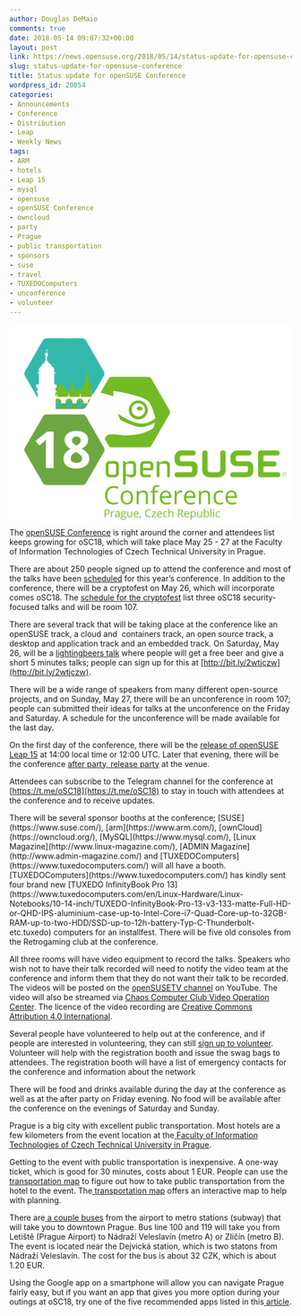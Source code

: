 ```yaml
---
author: Douglas DeMaio
comments: true
date: 2018-05-14 09:07:32+00:00
layout: post
link: https://news.opensuse.org/2018/05/14/status-update-for-opensuse-conference/
slug: status-update-for-opensuse-conference
title: Status update for openSUSE Conference
wordpress_id: 20854
categories:
- Announcements
- Conference
- Distribution
- Leap
- Weekly News
tags:
- ARM
- hotels
- Leap 15
- mysql
- opensuse
- openSUSE Conference
- owncloud
- party
- Prague
- public transportation
- sponsors
- suse
- travel
- TUXEDOComputers
- unconference
- volunteer
---
```


![](/wp-content/uploads/2018/04/osc18.png)The [openSUSE Conference](https://events.opensuse.org/) is right around the corner and attendees list keeps growing for oSC18, which will take place May 25 - 27 at the Faculty of Information Technologies of Czech Technical University in Prague.

There are about 250 people signed up to attend the conference and most of the talks have been [scheduled](https://events.opensuse.org/conference/oSC18/schedule) for this year’s conference. In addition to the conference, there will be a cryptofest on May 26, which will incorporate comes oSC18. The [schedule for the cryptofest](https://github.com/cryptofest/web) list three oSC18 security-focused talks and will be room 107.

There are several track that will be taking place at the conference like an openSUSE track, a cloud and  containers track, an open source track, a desktop and application track and an embedded track. On Saturday, May 26, will be a [lightingbeers talk](https://events.opensuse.org/conference/oSC18/program/proposal/1693) where people will get a free beer and give a short 5 minutes talks; people can sign up for this at [http://bit.ly/2wtjczw](http://bit.ly/2wtjczw).

There will be a wide range of speakers from many different open-source projects, and on Sunday, May 27, there will be an unconference in room 107; people can submitted their ideas for talks at the unconference on the Friday and Saturday. A schedule for the unconference will be made available for the last day.

On the first day of the conference, there will be the [release of openSUSE Leap 15](https://news.opensuse.org/2018/04/18/opensuse-leap-15-release-scheduled-for-may-25/) at 14:00 local time or 12:00 UTC. Later that evening, there will be the conference [after party, release party](https://events.opensuse.org/conference/oSC18/program/proposal/1981) at the venue.

Attendees can subscribe to the Telegram channel for the conference at [https://t.me/oSC18](https://t.me/oSC18) to stay in touch with attendees at the conference and to receive updates.

<!-- more -->There will be several sponsor booths at the conference; [SUSE](https://www.suse.com/), [arm](https://www.arm.com/), [ownCloud](https://owncloud.org/), [MySQL](https://www.mysql.com/), [Linux Magazine](http://www.linux-magazine.com/), [ADMIN Magazine](http://www.admin-magazine.com/) and [TUXEDOComputers](https://www.tuxedocomputers.com/) will all have a booth. [TUXEDOComputers](https://www.tuxedocomputers.com/) has kindly sent four brand new [TUXEDO InfinityBook Pro 13](https://www.tuxedocomputers.com/en/Linux-Hardware/Linux-Notebooks/10-14-inch/TUXEDO-InfinityBook-Pro-13-v3-133-matte-Full-HD-or-QHD-IPS-aluminium-case-up-to-Intel-Core-i7-Quad-Core-up-to-32GB-RAM-up-to-two-HDD/SSD-up-to-12h-battery-Typ-C-Thunderbolt-etc.tuxedo) computers for an installfest. There will be five old consoles from the Retrogaming club at the conference.

All three rooms will have video equipment to record the talks. Speakers who wish not to have their talk recorded will need to notify the video team at the conference and inform them that they do not want their talk to be recorded. The videos will be posted on the [openSUSETV channel](https://www.youtube.com/user/opensusetv) on YouTube. The video will also be streamed via [Chaos Computer Club Video Operation Center](https://streaming.media.ccc.de/). The licence of the video recording are [Creative Commons Attribution 4.0 International](https://creativecommons.org/licenses/by/4.0/).

Several people have volunteered to help out at the conference, and if people are interested in volunteering, they can still [sign up to volunteer](https://goo.gl/forms/9FoYugjYy3Cd2Acj2). Volunteer will help with the registration booth and issue the swag bags to attendees. The registration booth will have a list of emergency contacts for the conference and information about the network

There will be food and drinks available during the day at the conference as well as at the after party on Friday evening. No food will be available after the conference on the evenings of Saturday and Sunday.

Prague is a big city with excellent public transportation. Most hotels are a few kilometers from the event location at the[ Faculty of Information Technologies of Czech Technical University in Prague](https://www.cvut.cz/en/faculty-of-information-technology).

Getting to the event with public transportation is inexpensive. A one-way ticket, which is good for 30 minutes, costs about 1 EUR. People can use the[ transportation map](http://spojeni.dpp.cz/ConnForm.aspx?tt=PID&cl=E5) to figure out how to take public transportation from the hotel to the event. The[ transportation map](http://spojeni.dpp.cz/ConnForm.aspx?tt=PID&cl=E5) offers an interactive map to help with planning.

There are[ a couple buses](http://www.dpp.cz/en/daytime-operation/) from the airport to metro stations (subway) that will take you to downtown Prague. Bus line 100 and 119 will take you from Letiště (Prague Airport) to Nádraží Veleslavín (metro A) or Zličín (metro B). The event is located near the Dejvická station, which is two statons from Nádraží Veleslavín. The cost for the bus is about 32 CZK, which is about 1.20 EUR.

Using the Google app on a smartphone will allow you can navigate Prague fairly easy, but if you want an app that gives you more option during your outings at oSC18, try one of the five recommended apps listed in this[ article](https://prague.tv/en/s72/Directory/c218-Technology/n2285-smartphone-apps-prague).
